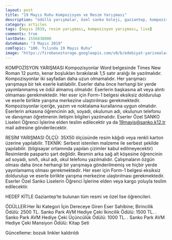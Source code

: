 ```yaml
---
layout: post
title: "19 Mayıs Ruhu Kompozisyon ve Resim Yarışması"
description: "ödüllü yarışmalar, özel sanko koleji, gaziantep, kompozisyon yarışmaları"
category: articles
tags: [mayıs 2019, resim yarışması, kompozisyon yarışması, lise]
comments: true
lastDate: 1556830800
dateHuman: "3 Mayıs 2019"
comTopic: "100. Yılında 19 Mayıs Ruhu"
image: "https://firebasestorage.googleapis.com/v0/b/edebiyat-yarismalari.appspot.com/o/19-mayis-kompozisyon-resim-yarismasi.jpg?alt=media&token=3d83fd13-f106-42e3-a570-c9def23ac537"
---
```


KOMPOZİSYON YARIŞMASI
  Kompozisyonlar Word belgesinde Times New Roman 12 punto, kenar boşlukları
bırakılarak 1,5 satır aralığı ile yazılmalıdır.
  Kompozisyonlar iki sayfadan daha uzun olmamalıdır.
  Her yarışmacı yarışmaya bir tek eserle katılabilir.
  Eserler daha önce herhangi bir yerde yayımlanmamış ve ödül almamış olmalıdır.
  Eserlerin başkasına ait veya alıntı olmaması gerekmektedir.
  Her eser için Form-1 belgesi eksiksiz doldurulup ve eserle birlikte yarışma merkezine
ulaştırılması gerekmektedir.
  Kompozisyonlar içeriğe, yazım ve noktalama kurallarına uygun olmalıdır.
  Eserlerin arkasına öğrencinin adı, soyadı, okulunun adı, okulunun telefonu ve danışman
öğretmenin iletişim bilgileri yazılmalıdır.
  Eserler Özel SANKO Liseleri Öğrenci İşlerine elden teslim edilecektir ya da
19mayis@sanko.k12.tr mail adresine gönderilecektir.

RESİM YARIŞMASI
  ÖLÇÜ: 35X50 ölçüsünde resim kâğıdı veya renkli karton üzerine yapılabilir.
  TEKNİK: Serbest istenilen malzeme ile serbest şekilde yapılabilir. (bilgisayar ortamında
yapılan çizimler kabul edilmeyecektir)
  Resimlerde pasparto şart değildir.
  Resmin arka sağ alt köşesine öğrencinin ad soyadı, sınıfı, okul adı, okul telefonu
yazılmalıdır.
  Çalışmaların özgün olması daha önce herhangi bir yarışmaya gönderilmemiş ve hiçbir
yerde yayınlamamış olması gerekmektedir.
  Her eser için Form-1 belgesi eksiksiz doldurulup ve eserle birlikte yarışma merkezine
ulaştırılması gerekmektedir.
  Eserler Özel Sanko Liselerin Öğrenci İşlerine elden veya kargo yoluyla teslim edilecektir.

HEDEF KİTLE
Gaziantep’te bulunan tüm resmi ve özel lise öğrencileri.

ÖDÜLLER:Her İki Kategori İçin Dereceye Giren Eser Sahibine;
  Birincilik Ödülü: 2500 TL. Sanko Park AVM Hediye Çeki
  İkincilik Ödülü: 1500 TL. . Sanko Park AVM Hediye Çeki
  Üçüncülük Ödülü: 1000 TL. . Sanko Park AVM Hediye Çeki
  Mansiyon Ödülü: Kitap Seti

Güncelleme: bozuk linkler kaldırıldı